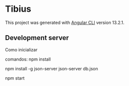 # Tibius

This project was generated with [Angular CLI](https://github.com/angular/angular-cli) version 13.2.1.

## Development server

Como inicializar 

comandos:
npm install

 npm install -g json-server
 json-server db.json

npm start
